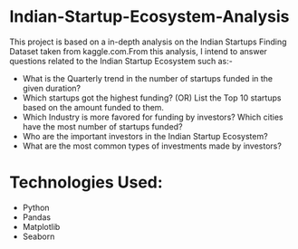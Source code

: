 # Indian-Startup-Ecosystem-Analysis
This project is based on a in-depth analysis on the Indian Startups Finding Dataset taken from kaggle.com.From this analysis, I intend to answer questions related to the Indian Startup Ecosystem such as:-
<br>
<ul>
	<li>What is the Quarterly trend in the number of startups funded in the given duration?
</li>
	<li>Which startups got the highest funding? (OR) List the Top 10 startups based on the amount funded to them.</li>
	<li> 
Which Industry is more favored for funding by investors?
Which cities have the most number of startups funded?
</li>
	<li>Who are the important investors in the Indian Startup Ecosystem?
</li>
	<li>What are the most common types of investments made by investors?</li>
</ul>

# Technologies Used:
<ul>
	<li>Python</li>
	<li>Pandas</li>
	<li>Matplotlib</li>
	<li>Seaborn</li>
</ul>
